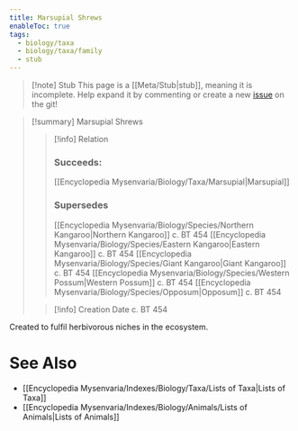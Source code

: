 ```yaml
---
title: Marsupial Shrews
enableToc: true
tags:
  - biology/taxa
  - biology/taxa/family
  - stub
---
```


> [!note] Stub
> This page is a [[Meta/Stub|stub]], meaning it is incomplete. Help expand it by commenting or create a new [issue](https://github.com/RagtimeGal/quartz--encyclopedia-mysenvaria/issues/new/choose) on the git!


> [!summary] Marsupial Shrews
> > [!info] Relation
> > ### Succeeds:
> > [[Encyclopedia Mysenvaria/Biology/Taxa/Marsupial|Marsupial]]
> > ### Supersedes 
> > [[Encyclopedia Mysenvaria/Biology/Species/Northern Kangaroo|Northern Kangaroo]] c. BT 454
> > [[Encyclopedia Mysenvaria/Biology/Species/Eastern Kangaroo|Eastern Kangaroo]] c. BT 454
> > [[Encyclopedia Mysenvaria/Biology/Species/Giant Kangaroo|Giant Kangaroo]] c. BT 454
> > [[Encyclopedia Mysenvaria/Biology/Species/Western Possum|Western Possum]] c. BT 454
> > [[Encyclopedia Mysenvaria/Biology/Species/Opposum|Opposum]] c. BT 454
>
> > [!info] Creation Date
> > c. BT 454

Created to fulfil herbivorous niches in the ecosystem.

# See Also
- [[Encyclopedia Mysenvaria/Indexes/Biology/Taxa/Lists of Taxa|Lists of Taxa]]
- [[Encyclopedia Mysenvaria/Indexes/Biology/Animals/Lists of Animals|Lists of Animals]]
